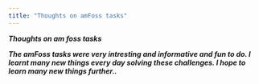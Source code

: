 ```yaml
---
title: "Thoughts on amFoss tasks"
---
```

<h><b><i>Thoughts on am foss tasks</i><b>
<p><i>The amFoss tasks were very intresting and informative and fun to do. I learnt many new things every day solving these challenges. I hope to learn many new things further..</i></p>

